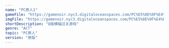 ```yaml
---
name: "PC原人1"
gameFile: "https://gamenoir.nyc3.digitaloceanspaces.com/PC%E5%8E%9F%E4%BA%BA1/prehisto1.zip"
imgFile: "https://gamenoir.nyc3.digitaloceanspaces.com/PC%E5%8E%9F%E4%BA%BA1/original.webp"
shortDescription: "Q版横幅过关游戏"
genre: "ACT"
topic: "PC原人"
version: "原版"
---
```

